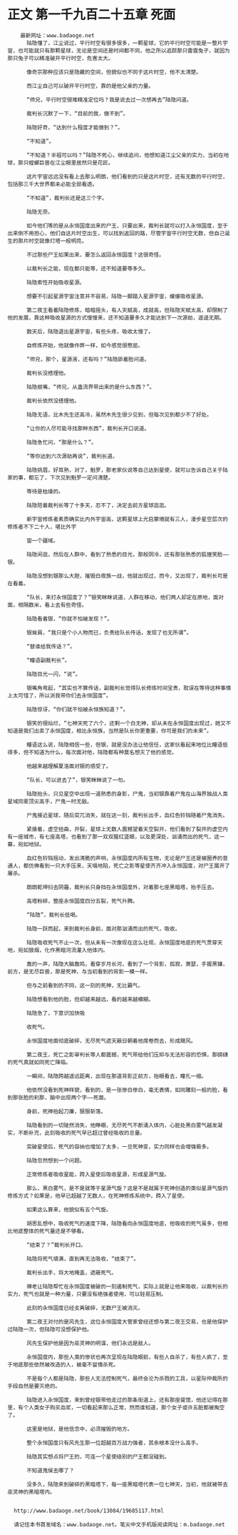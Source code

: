 # 正文 第一千九百二十五章 死面
        最新网址：www.badaoge.net
          陆隐懂了，江尘说过，平行时空有很多很多，一颗星球，它的平行时空可能是一整片宇宙，也可能就只有那颗星球，无论是空间还是时间都不同，他之所以追踪那只雷霆兔子，就因为那只兔子可以精准破开平行时空，危害太大。
      
          像奇宗那种应该只是隐藏的空间，但貌似也不同于这片时空，他不太清楚。
      
          而江尘自己可以破开平行时空，靠的是他父亲的力量。
      
          “师兄，平行时空很难精准定位吗？我是说去过一次想再去”陆隐问道。
      
          裁判长沉默了一下，“目前的我，做不到”。
      
          陆隐好奇，“达到什么程度才能做到？”。
      
          “不知道”。
      
          “不知道？半祖可以吗？”陆隐不死心，继续追问，他想知道江尘父亲的实力，当初在地球，那只螳螂巨兽在江尘眼里居然只是花匠。
      
          这片宇宙远远没有看上去那么明朗，他们看到的只是这片时空，还有无数的平行时空，包括那三千大世界都未必能全部看透。
      
          “不知道”，裁判长还是这三个字。
      
          陆隐无奈。
      
          如今他们等的是从永恒国度出来的尸王，只要出来，裁判长就可以打入永恒国度，至于出来倒不用担心，他们自这片时空出生，可以找到返回的路，尽管宇宙平行时空无数，但自己诞生的那片时空就像灯塔一般明亮。
      
          不过那些尸王如果出来，要怎么返回永恒国度？这很奇怪。
      
          以裁判长之能，现在都只能等，还不知道要等多久。
      
          陆隐索性开始吸收星源。
      
          想要不引起星源宇宙注意并不容易，陆隐一脚踏入星源宇宙，缓缓吸收星源。
      
          第二夜王看着陆隐修炼，暗暗摇头，有人天赋高，成就高，但陆隐天赋太高，却限制了他的发展，靠这种吸收星源的方式慢慢来，还不知道要多久才能达到下一次源劫，遥遥无期。
      
          数天后，陆隐退出星源宇宙，有些头疼，吸收太慢了。
      
          自修炼开始，他就像作弊一样，如今感觉很憋屈。
      
          “师兄，那个，星源液，还有吗？”陆隐舔着脸问道。
      
          裁判长没搭理他。
      
          陆隐抿嘴，“师兄，从蛊流界带出来的是什么东西？”。
      
          裁判长依然没搭理他。
      
          陆隐无语，比木先生还高冷，虽然木先生很少见到，但每次见到都少不了好处。
      
          “让你的人尽可能寻找那种东西”，裁判长开口说道。
      
          陆隐急忙问，“那是什么？”。
      
          “等你达到六次源劫再说”，裁判长道。
      
          陆隐挑眉，好耳熟，对了，魁罗，那老家伙说等自己达到星使，就可以告诉自己关于陆家的事，都忘了，下次见到魁罗一定问清楚。
      
          等待是枯燥的。
      
          陆隐陪着裁判长等了十多天，忍不了，决定去前方星球逛逛。
      
          新宇宙修炼者素质确实比内外宇宙高，这颗星球上光启蒙境就有三人，漫步星空层次的修炼者不下二十人，堪比外宇
      
          宙一个疆域。
      
          陆隐闲逛，然后在人群中，看到了熟悉的目光，那般阴冷，还有那张熟悉的狐狸笑脸——银。
      
          陆隐没想到银那么大胆，摧毁白夜族一战，他就出现过，而今，又出现了，裁判长可是在看着。
      
          “队长，来打永恒国度了？”银笑眯眯说道，人群在移动，他们两人却定在原地，面对面，相隔数米，看上去有些奇怪。
      
          陆隐看着银，“你就不怕被发现？”。
      
          银耸肩，“我只是个小人物而已，负责给队长传话，发现了也无所谓”。
      
          “替谁给我传话？”。
      
          “瞳语副裁判长”。
      
          陆隐目光一闪，“说”。
      
          银嘴角弯起，“其实也不算传话，副裁判长觉得队长修炼时间宝贵，耽误在等待这种事情上太可惜了，所以派我带你们去永恒国度”。
      
          陆隐惊讶，“你们就不怕被永恒族知道？”。
      
          银笑的很灿烂，“七神天死了六个，还剩一个白无神，却从未在永恒国度出现过，她又不知道是我们出卖了永恒国度，相比永恒族，当然是队长你更重要，你可是我们的未来”。
      
          瞳语这么说，陆隐相信一些，但银，就是没办法让他信任，这家伙看起来地位比瞳语低得多，但不知道为什么，每次面对他，陆隐都有种莫名想灭了他的感觉。
      
          他越来越理解夏洛面对银的感受了。
      
          “队长，可以进去了”，银笑眯眯说了一句。
      
          陆隐抬头，只见星空中出现一道熟悉的身影，尸鬼，当初银靠着尸鬼在山海界独战人类星域同辈顶尖高手，尸鬼一时无敌。
      
          尸鬼接近星球，随后突兀消失，就在这一刻，裁判长出手，血红色铃铛随着尸鬼消失。
      
          紧接着，虚空扭曲，开裂，星球上无数人震撼望着天空裂开，他们看到了裂开的虚空内有一座城市，有七座高塔，也看到了那一双双猩红竖眼，以及更深处，汹涌而出的死气，这一幕，宛如地狱。
      
          血红色铃铛摇动，发出清脆的声响，永恒国度内所有生物，无论是尸王还是被圈养的普通人，都仿佛看到一只大手压来，天塌地陷，死亡之影等星使齐齐冲入永恒国度，对尸王展开了屠杀。
      
          朗朗乾坤扫去阴霾，裁判长只身挡在永恒国度外，对着那七座黑暗塔，抬手压去。
      
          高塔粉碎，整座永恒国度四分五裂，死气升腾。
      
          “陆隐”，裁判长低喝。
      
          陆隐一跃而起，来到裁判长身前，面对那汹涌而出的死气，吸收。
      
          陆隐吸收死气不止一次，但从未有一次像现在这么壮观，永恒国度地底的死气贯穿天地，宛如狼烟，化作黑暗河流灌入他体内。
      
          轰的一声，陆隐大脑轰鸣，看穿岁月长河，看到了一个背影，孤寂，萧瑟，手握黑镰，前方，是无尽巨兽，那是死神，与当初看到的背影一模一样。
      
          但与之前看到的不同，这一刻的死神，无比霸气。
      
          陆隐想看到他的脸，但却越来越远，看的越来越模糊。
      
          陆隐急了，下意识加快吸
      
          收死气。
      
          永恒国度地面彻底破碎，无尽死气遮天蔽日朝着他席卷而去，形成飓风。
      
          第二夜王，死亡之影审判长等人都震撼，死气带给他们压抑与无法形容的恐惧，那磅礴的死气真就如同死亡降临。
      
          一瞬间，陆隐跨越遥远距离，出现在那道背影正前方，抬眼看去，瞳孔一缩。
      
          他依然没看到死神样貌，看到的，是一张惨白惨白，毫无表情，如同雕刻一般的脸，看到那张脸的刹那，脑中出现两个字——死面。
      
          身前，死神抬起刀廉，狠狠斩落。
      
          陆隐看到的一切陡然消失，他睁眼，无尽死气不断涌入体内，心脏处黑白雾气越发凝实，不断补充，此刻吸收的死气早已超过曾经吸收的总量。
      
          突破星使后，死气的容纳也增加了太多，一旦死神变，实力同样也会增强极多。
      
          陆隐忽然想到一个问题。
      
          正常修炼者吸收星能，跨入星使后吸收星源，形成星源气旋。
      
          那么，黑白雾气，是不是就等于星源气旋？这是不是就属于死神创造的类似星源气旋的修炼方式？如果是，他早已超越了无数人，在死神修炼系统中，跨入了星使。
      
          如果这么算来，他貌似有五个气旋。
      
          胡思乱想中，吸收死气的速度下降，陆隐看向永恒国度地底，他吸收的死气虽多，但相比地底整体的死气量还是不够看。
      
          “结束了？”裁判长开口。
      
          陆隐将死气填满，直到再无法吸收，“结束了”。
      
          裁判长出手，将大地掩盖，遮蔽死气。
      
          禅老让陆隐帮忙在永恒国度被破的一刻遏制死气，实际上就是让他来吸收，以裁判长的实力，死气也就是一种力量，只要没有绝强者使用，可以轻易压制。
      
          此刻的永恒国度已经支离破碎，无数尸王被消灭。
      
          第二夜王对付的是风先生，这位永恒国度大管家曾经还想与第二夜王交易，也是他保护过陆隐一次，但陆隐可没想保护他。
      
          风先生保护他是因为巫灵神的明谋，他们永远是敌人。
      
          永恒国度内，那些人类的惨状也再次呈现在陆隐眼前，有些人自杀了，有些人疯了，至于地底那些依然被改造的人，被毫不留情杀死。
      
          不是每个人都是陆隐，那些人无法控制死气，最终会沦为杀戮的工具，以星际仲裁所的手段自然是要灭绝的。
      
          陆隐进入永恒国度，来到曾经银带他走过的那条街道上，还有那座餐馆，他还记得在那里，有个人类女子购买血浆，一切看起来那么正常，然而谁知道，那个女子或许五脏都被掏空了。
      
          这里是地狱，是他信念中，必须摧毁的地方。
      
          整个永恒国度只有风先生那一位超越百万战力强者，其余根本没什么高手。
      
          陆隐其实想点将尸王的，可连一个星使级别的尸王都没碰到。
      
          不知道鬼侯去哪了？
      
          没多久，陆隐来到破碎的黑暗塔下，每一座黑暗塔代表一位七神天，当初，他就被带去巫灵神的黑暗塔内。
      
      
      http://www.badaoge.net/book/13084/19685117.html
      
      请记住本书首发域名：www.badaoge.net。笔尖中文手机版阅读网址：m.badaoge.net